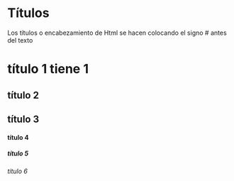 # Títulos

Los títulos o encabezamiento de Html se hacen colocando el signo # antes del texto

#      título 1 tiene 1 #
##     título 2
##     título 3
####   título 4
#####  título 5
###### título 6
